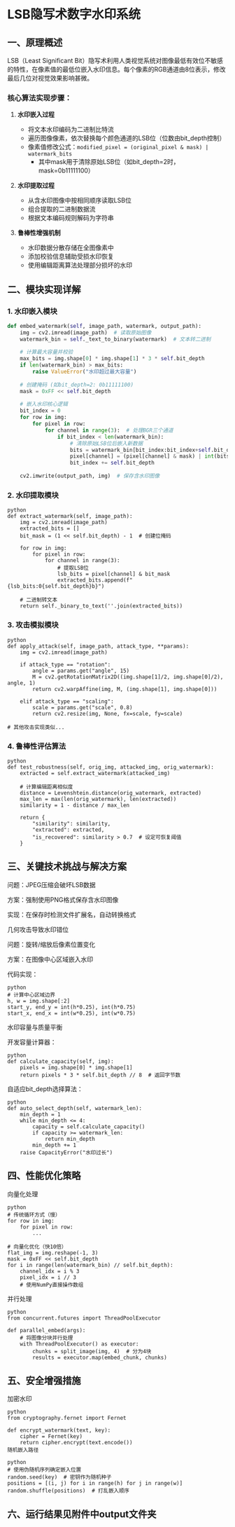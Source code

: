 # LSB隐写术数字水印系统

## 一、原理概述
LSB（Least Significant Bit）隐写术利用人类视觉系统对图像最低有效位不敏感的特性，在像素值的最低位嵌入水印信息。每个像素的RGB通道由8位表示，修改最后几位对视觉效果影响甚微。

### 核心算法实现步骤：
1. **水印嵌入过程**
   - 将文本水印编码为二进制比特流
   - 遍历图像像素，依次替换每个颜色通道的LSB位（位数由bit_depth控制）
   - 像素值修改公式：`modified_pixel = (original_pixel & mask) | watermark_bits`
     - 其中mask用于清除原始LSB位（如bit_depth=2时，mask=0b11111100）

2. **水印提取过程**
   - 从含水印图像中按相同顺序读取LSB位
   - 组合提取的二进制数据流
   - 根据文本编码规则解码为字符串

3. **鲁棒性增强机制**
   - 水印数据分散存储在全图像素中
   - 添加校验信息辅助受损水印恢复
   - 使用编辑距离算法处理部分损坏的水印

## 二、模块实现详解

### 1. 水印嵌入模块
```python
def embed_watermark(self, image_path, watermark, output_path):
    img = cv2.imread(image_path)  # 读取原始图像
    watermark_bin = self._text_to_binary(watermark)  # 文本转二进制
    
    # 计算最大容量并校验
    max_bits = img.shape[0] * img.shape[1] * 3 * self.bit_depth
    if len(watermark_bin) > max_bits:
        raise ValueError("水印超过最大容量")
    
    # 创建掩码 (如bit_depth=2: 0b11111100)
    mask = 0xFF << self.bit_depth
    
    # 嵌入水印核心逻辑
    bit_index = 0
    for row in img:
        for pixel in row:
            for channel in range(3):  # 处理BGR三个通道
                if bit_index < len(watermark_bin):
                    # 清除原始LSB位后嵌入新数据
                    bits = watermark_bin[bit_index:bit_index+self.bit_depth]
                    pixel[channel] = (pixel[channel] & mask) | int(bits, 2)
                    bit_index += self.bit_depth
    
    cv2.imwrite(output_path, img)  # 保存含水印图像
```

### 2. 水印提取模块
```
python
def extract_watermark(self, image_path):
    img = cv2.imread(image_path)
    extracted_bits = []
    bit_mask = (1 << self.bit_depth) - 1  # 创建位掩码
    
    for row in img:
        for pixel in row:
            for channel in range(3):
                # 提取LSB位
                lsb_bits = pixel[channel] & bit_mask
                extracted_bits.append(f"{lsb_bits:0{self.bit_depth}b}")
    
    # 二进制转文本
    return self._binary_to_text(''.join(extracted_bits))
```
### 3. 攻击模拟模块
```
python
def apply_attack(self, image_path, attack_type, **params):
    img = cv2.imread(image_path)
    
    if attack_type == "rotation":
        angle = params.get("angle", 15)
        M = cv2.getRotationMatrix2D((img.shape[1]/2, img.shape[0]/2), angle, 1)
        return cv2.warpAffine(img, M, (img.shape[1], img.shape[0]))
    
    elif attack_type == "scaling":
        scale = params.get("scale", 0.8)
        return cv2.resize(img, None, fx=scale, fy=scale)
 ```   
    # 其他攻击实现类似...
### 4. 鲁棒性评估算法
```
python
def test_robustness(self, orig_img, attacked_img, orig_watermark):
    extracted = self.extract_watermark(attacked_img)
    
    # 计算编辑距离相似度
    distance = Levenshtein.distance(orig_watermark, extracted)
    max_len = max(len(orig_watermark), len(extracted))
    similarity = 1 - distance / max_len
    
    return {
        "similarity": similarity,
        "extracted": extracted,
        "is_recovered": similarity > 0.7  # 设定可恢复阈值
    }
```
## 三、关键技术挑战与解决方案
问题：JPEG压缩会破坏LSB数据

方案：强制使用PNG格式保存含水印图像

实现：在保存时检测文件扩展名，自动转换格式

几何攻击导致水印错位

问题：旋转/缩放后像素位置变化

方案：在图像中心区域嵌入水印

代码实现：
```
python
# 计算中心区域边界
h, w = img.shape[:2]
start_y, end_y = int(h*0.25), int(h*0.75)
start_x, end_x = int(w*0.25), int(w*0.75)
```
水印容量与质量平衡

开发容量计算器：
```
python
def calculate_capacity(self, img):
    pixels = img.shape[0] * img.shape[1]
    return pixels * 3 * self.bit_depth // 8  # 返回字节数
```
自适应bit_depth选择算法：
```
python
def auto_select_depth(self, watermark_len):
    min_depth = 1
    while min_depth <= 4:
        capacity = self.calculate_capacity() 
        if capacity >= watermark_len:
            return min_depth
        min_depth += 1
    raise CapacityError("水印过长")
```
## 四、性能优化策略
向量化处理
```
python
# 传统循环方式（慢）
for row in img:
    for pixel in row:
        ...

# 向量化优化（快10倍）
flat_img = img.reshape(-1, 3)
mask = 0xFF << self.bit_depth
for i in range(len(watermark_bin) // self.bit_depth):
    channel_idx = i % 3
    pixel_idx = i // 3
    # 使用NumPy直接操作数组
```
并行处理
```
python
from concurrent.futures import ThreadPoolExecutor

def parallel_embed(args):
    # 将图像分块并行处理
    with ThreadPoolExecutor() as executor:
        chunks = split_image(img, 4)  # 分为4块
        results = executor.map(embed_chunk, chunks)
```
## 五、安全增强措施
加密水印
```
python
from cryptography.fernet import Fernet

def encrypt_watermark(text, key):
    cipher = Fernet(key)
    return cipher.encrypt(text.encode())
随机嵌入路径

python
# 使用伪随机序列确定嵌入位置
random.seed(key)  # 密钥作为随机种子
positions = [(i, j) for i in range(h) for j in range(w)]
random.shuffle(positions)  # 打乱嵌入顺序
```
## 六、运行结果见附件中output文件夹
